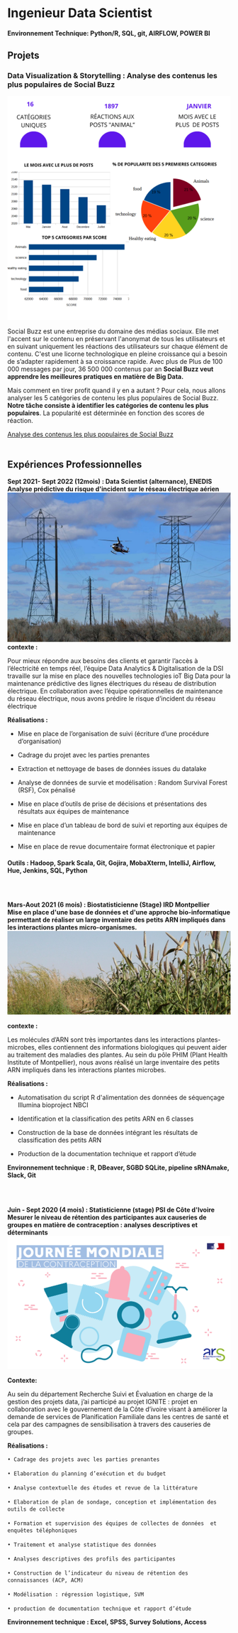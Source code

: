 # Ingenieur Data Scientist

#### Environnement Technique: Python/R, SQL, git, AIRFLOW, POWER BI

## Projets
### Data Visualization & Storytelling : Analyse des contenus les plus populaires de Social Buzz
![Data analytics](/assets/img/banniere_portfolio_poject.png)

Social Buzz est une entreprise du domaine des médias sociaux. Elle met l'accent sur le contenu en préservant l'anonymat de tous les utilisateurs et en suivant uniquement les réactions des utilisateurs sur chaque élément de contenu.
C'est une licorne technologique en pleine croissance qui a besoin de s’adapter rapidement à sa croissance rapide. 
Avec plus de Plus de 100 000 messages par jour, 36 500 000 contenus par an  **Social Buzz veut apprendre les meilleures pratiques en matière de Big Data.**

Mais comment en tirer profit quand il y en a autant ?
Pour cela, nous allons analyser les 5 catégories de contenu les plus populaires de Social Buzz. **Notre tâche consiste à identifier les catégories de contenu les plus populaires**. La popularité est déterminée en fonction des scores de réaction.


[Analyse des contenus les plus populaires de Social Buzz](/assets/pdf/Datanalytis.pdf)
<br> <br>
## Expériences Professionnelles
**Sept 2021- Sept 2022 (12mois) : Data Scientist (alternance), ENEDIS**
<br>
**Analyse prédictive du risque d'incident sur le réseau électrique aérien**
![Reseau electricite ENEDIS](/assets/img/reseauxelectrique.jpg)
<br>
**contexte :**
<p>Pour mieux répondre aux besoins des clients et garantir l’accès à l’électricité en temps réel, l’équipe Data Analytics & Digitalisation de la DSI travaille sur la mise en place des nouvelles technologies ioT Big Data pour la maintenance prédictive des lignes électriques du réseau de distribution électrique. En collaboration avec l’équipe opérationnelles de maintenance du réseau électrique, nous avons prédire le risque d’incident du réseau électrique </p>

**Réalisations :**

- Mise en place de l’organisation de suivi (écriture d’une procédure d’organisation)

- Cadrage du projet avec les parties prenantes
  
- Extraction et nettoyage de bases de données issues du datalake
  
- Analyse de données de survie et modélisation : Random Survival Forest (RSF), Cox pénalisé
  
- Mise en place d’outils de prise de décisions et présentations des résultats aux équipes de maintenance
  
- Mise en place d’un tableau de bord de suivi et reporting aux équipes de maintenance
  
- Mise en place de revue documentaire format électronique et papier

####  Outils : Hadoop, Spark Scala, Git, Gojira, MobaXterm, IntelliJ, Airflow, Hue, Jenkins, SQL, Python
## 
<br>

**Mars-Aout 2021 (6 mois) : Biostatisticienne (Stage) IRD Montpellier**
<br>
**Mise en place d'une base de données et d'une approche bio-informatique permettant de réaliser un large inventaire des petits ARN impliqués dans les interactions plantes micro-organismes.**
![Reseau electricite ENEDIS](/assets/img/images_ird.jpg)
<br>

**contexte :**

 Les molécules d’ARN sont très importantes dans les interactions plantes-microbes, elles contiennent des informations biologiques qui peuvent aider au traitement des maladies des plantes.
Au sein du pôle PHIM (Plant Health Institute of Montpellier), nous avons réalisé un large inventaire des petits ARN impliqués dans les interactions plantes microbes.

**Réalisations :**

- Automatisation du script R d'alimentation des données de séquençage Illumina bioproject NBCI
    
-  Identification et la classification des petits ARN en 6 classes	
    
- Construction de la base de données intégrant les résultats de classification des petits ARN
    
- Production de la documentation technique et rapport d’étude	

**Environnement technique : R, DBeaver, SGBD SQLite, pipeline sRNAmake, Slack, Git**

##
<br> 

**Juin - Sept 2020 (4 mois) : Statisticienne (stage) PSI de Côte d'Ivoire**
<br>
**Mesurer le niveau de rétention des participantes aux causeries de groupes en matière de contraception : analyses descriptives et déterminants**
![Reseau electricite ENEDIS](/assets/img/rs-contraception2021.jpg)

**Contexte:**

 Au sein du département Recherche Suivi et Évaluation en charge de la gestion des projets data, j’ai participé au projet IGNITE : projet en collaboration avec le gouvernement de la Côte d’ivoire visant à améliorer la demande de services de Planification Familiale dans les centres de santé et cela par des campagnes de sensibilisation à travers des causeries de groupes.


**Réalisations :**

    • Cadrage des projets avec les parties prenantes 
    
    • Elaboration du planning d’exécution et du budget
    
    • Analyse contextuelle des études et revue de la littérature 
    
    • Elaboration de plan de sondage, conception et implémentation des outils de collecte
    
    • Formation et supervision des équipes de collectes de données  et  enquêtes téléphoniques
    
    • Traitement et analyse statistique des données
    
    • Analyses descriptives des profils des participantes
    
    • Construction de l’indicateur du niveau de rétention des connaissances (ACP, ACM)
    
    • Modélisation : régression logistique, SVM
    
    • production de documentation technique et rapport d’étude  


**Environnement technique :  Excel, SPSS, Survey Solutions, Access**
